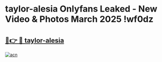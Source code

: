 # taylor-alesia Onlyfans Leaked - New Video & Photos March 2025 !wf0dz

# <h2><a href="https://3pdetc.iuczelnia.edu.pl?title=taylor-alesia&ref=wf0dz">🔗👉 🔴 taylor-alesia</a></h2>

[![acn](https://github.com/user-attachments/assets/0f9c940e-d8b0-45ae-aac7-cd30a18b3e1c)](https://3pdetc.iuczelnia.edu.pl?title=taylor-alesia&ref=wf0dz)

